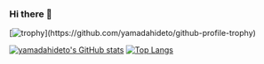 ### Hi there 👋

[![trophy](https://github-profile-trophy.vercel.app/?username=yamadahideto&count_private=true&rank=-?)](https://github.com/yamadahideto/github-profile-trophy)


[![yamadahideto's GitHub stats](https://github-readme-stats.vercel.app/api?username=yamadahideto&include_all_commits&count_private=true)](https://github.com/yamadahideto/github-readme-stats)  [![Top Langs](https://github-readme-stats.vercel.app/api/top-langs/?username=yamadahideto&layout=compact&langs_count=5&count_private=true)](https://github.com/anuraghazra/github-readme-stats)

<!--
**yamadahideto/yamadahideto** is a ✨ _special_ ✨ repository because its `README.md` (this file) appears on your GitHub profile.

Here are some ideas to get you started:

- 🔭 I’m currently working on ...
- 🌱 I’m currently learning ...
- 👯 I’m looking to collaborate on ...
- 🤔 I’m looking for help with ...
- 💬 Ask me about ...
- 📫 How to reach me: ...
- 😄 Pronouns: ...
- ⚡ Fun fact: ...
-->
